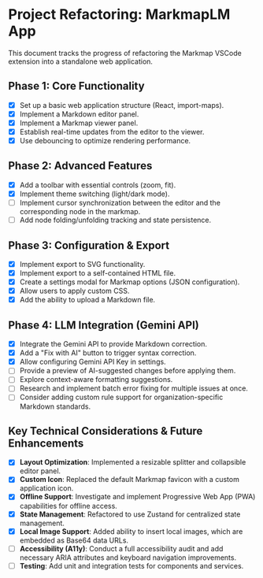 # Project Refactoring: MarkmapLM App

This document tracks the progress of refactoring the Markmap VSCode extension into a standalone web application.

## Phase 1: Core Functionality

- [x] Set up a basic web application structure (React, import-maps).
- [x] Implement a Markdown editor panel.
- [x] Implement a Markmap viewer panel.
- [x] Establish real-time updates from the editor to the viewer.
- [x] Use debouncing to optimize rendering performance.

## Phase 2: Advanced Features

- [x] Add a toolbar with essential controls (zoom, fit).
- [x] Implement theme switching (light/dark mode).
- [ ] Implement cursor synchronization between the editor and the corresponding node in the markmap.
- [ ] Add node folding/unfolding tracking and state persistence.

## Phase 3: Configuration & Export

- [x] Implement export to SVG functionality.
- [x] Implement export to a self-contained HTML file.
- [x] Create a settings modal for Markmap options (JSON configuration).
- [x] Allow users to apply custom CSS.
- [x] Add the ability to upload a Markdown file.

## Phase 4: LLM Integration (Gemini API)

- [x] Integrate the Gemini API to provide Markdown correction.
- [x] Add a "Fix with AI" button to trigger syntax correction.
- [x] Allow configuring Gemini API Key in settings.
- [ ] Provide a preview of AI-suggested changes before applying them.
- [ ] Explore context-aware formatting suggestions.
- [ ] Research and implement batch error fixing for multiple issues at once.
- [ ] Consider adding custom rule support for organization-specific Markdown standards.

## Key Technical Considerations & Future Enhancements

- [x] **Layout Optimization**: Implemented a resizable splitter and collapsible editor panel.
- [x] **Custom Icon**: Replaced the default Markmap favicon with a custom application icon.
- [x] **Offline Support**: Investigate and implement Progressive Web App (PWA) capabilities for offline access.
- [x] **State Management**: Refactored to use Zustand for centralized state management.
- [x] **Local Image Support**: Added ability to insert local images, which are embedded as Base64 data URLs.
- [ ] **Accessibility (A11y)**: Conduct a full accessibility audit and add necessary ARIA attributes and keyboard navigation improvements.
- [ ] **Testing**: Add unit and integration tests for components and services.